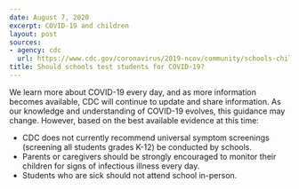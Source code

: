 ```yaml
---
date: August 7, 2020
excerpt: COVID-19 and children
layout: post
sources:
- agency: cdc
  url: https://www.cdc.gov/coronavirus/2019-ncov/community/schools-childcare/symptom-screening.html
title: Should schools test students for COVID-19? 
---
```


We learn more about COVID-19 every day, and as more information becomes available, CDC will continue to update and share information. As our knowledge and understanding of COVID-19 evolves, this guidance may change. However, based on the best available evidence at this time:
- CDC does not currently recommend universal symptom screenings (screening all students grades K-12) be conducted by schools.
- Parents or caregivers should be strongly encouraged to monitor their children for signs of infectious illness every day.
- Students who are sick should not attend school in-person.
